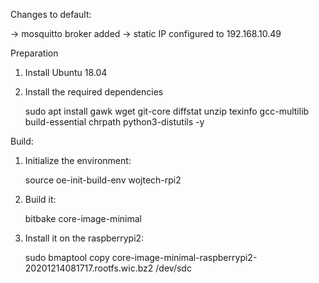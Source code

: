 Changes to default:

-> mosquitto broker added
-> static IP configured to 192.168.10.49

Preparation

1. Install Ubuntu 18.04
2. Install the required dependencies

	sudo apt install gawk wget git-core diffstat unzip texinfo gcc-multilib build-essential chrpath python3-distutils -y

Build:

1. Initialize the environment:

	source oe-init-build-env wojtech-rpi2

2. Build it:

	bitbake core-image-minimal

3. Install it on the raspberrypi2:

	sudo bmaptool copy core-image-minimal-raspberrypi2-20201214081717.rootfs.wic.bz2 /dev/sdc


